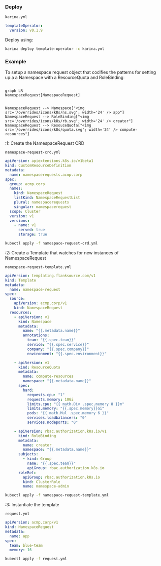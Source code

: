 
### Deploy
`karina.yml`

```yaml
templateOperator:
  version: v0.1.9
```

Deploy using:

```bash
karina deploy template-operator -c karina.yml
```



### Example

To setup a namespace request object that codifies the patterns for setting up a a Namespace with a ResourceQuota and RoleBinding:

<script src="https://unpkg.com/mermaid@8.6.4/dist/mermaid.min.js"></script>
<script>
mermaid.initialize({
  securityLevel: "loose",
  startOnLoad: true,
  logLevel: "info",
  });
  </script>


```mermaid

graph LR
NamespaceRequest[NamespaceRequest]


NamespaceRequest --> Namespace["<img src='/overrides/icons/k8s/ns.svg'; width='24' /> app"]
NamespaceRequest --> RoleBinding["<img src='/overrides/icons/k8s/rb.svg'; width='24' /> creator"]
NamespaceRequest --> ResouceQuota["<img src='/overrides/icons/k8s/quota.svg'; width='24' /> compute-resources"]
```


:1: Create the NamespaceRequest CRD

`namespace-request-crd.yml`

```yaml
apiVersion: apiextensions.k8s.io/v1beta1
kind: CustomResourceDefinition
metadata:
  name: namespacerequests.acmp.corp
spec:
  group: acmp.corp
  names:
    kind: NamespaceRequest
    listKind: NamespaceRequestList
    plural: namespacerequests
    singular: namespacerequest
  scope: Cluster
  version: v1
  versions:
    - name: v1
      served: true
      storage: true
```
```bash
kubectl apply -f namespace-request-crd.yml
```
:2: Create a Template that watches for new instances of NamespaceRequest

`namespace-request-template.yml`
```yaml
apiVersion: templating.flanksource.com/v1
kind: Template
metadata:
  name: namespace-request
spec:
  source:
    apiVersion: acmp.corp/v1
    kind: NamespaceRequest
  resources:
    - apiVersion: v1
      kind: Namespace
      metadata:
        name: "{{.metadata.name}}"
        annotations:
          team: "{{.spec.team}}"
          service: "{{.spec.service}}"
          company: "{{.spec.company}}"
          environment: "{{.spec.environment}}"

    - apiVersion: v1
      kind: ResourceQuota
      metadata:
        name: compute-resources
        namespace: "{{.metadata.name}}"
      spec:
        hard:
          requests.cpu: "1"
          requests.memory: 10Gi
          limits.cpu: "{{ math.Div .spec.memory 8 }}m"
          limits.memory: "{{.spec.memory}}Gi"
          pods: "{{ math.Mul .spec.memory 6 }}"
          services.loadbalancers: "0"
          services.nodeports: "0"

    - apiVersion: rbac.authorization.k8s.io/v1
      kind: RoleBinding
      metadata:
        name: creator
        namespace: "{{.metadata.name}}"
      subjects:
        - kind: Group
          name: "{{.spec.team}}"
          apiGroup: rbac.authorization.k8s.io
      roleRef:
        apiGroup: rbac.authorization.k8s.io
        kind: ClusterRole
        name: namespace-admin
```
```bash
kubectl apply -f namespace-request-template.yml
```

:3: Instantiate the template

`request.yml`

```yaml
apiVersion: acmp.corp/v1
kind: NamespaceRequest
metadata:
  name: app
spec:
  team: blue-team
  memory: 16
```

```bash
kubectl apply -f request.yml
```
